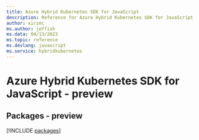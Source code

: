 ```yaml
---
title: Azure Hybrid Kubernetes SDK for JavaScript
description: Reference for Azure Hybrid Kubernetes SDK for JavaScript
author: xirzec
ms.author: jeffish
ms.data: 04/13/2023
ms.topic: reference
ms.devlang: javascript
ms.service: hybridkubernetes
---
```

# Azure Hybrid Kubernetes SDK for JavaScript - preview
## Packages - preview
[!INCLUDE [packages](hybrid-kubernetes-index.md)]
